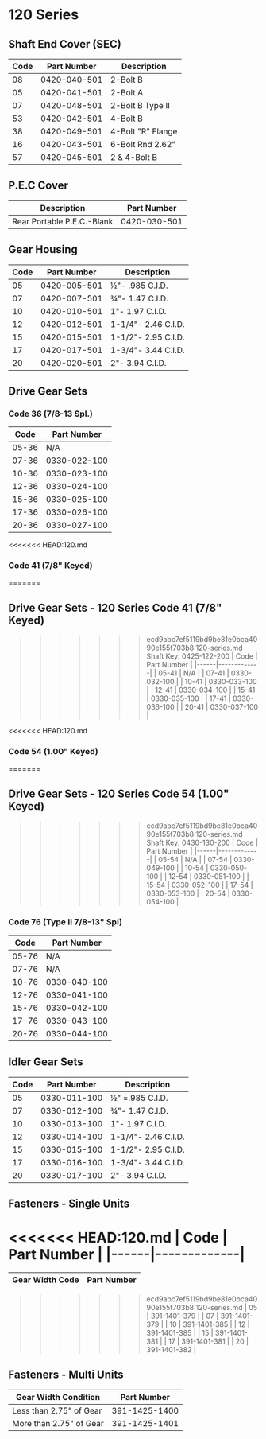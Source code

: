 # 120 Series

## Shaft End Cover (SEC)
| Code | Part Number | Description |
|------|-------------|-------------|
| 08 | 0420-040-501 | 2-Bolt B |
| 05 | 0420-041-501 | 2-Bolt A |
| 07 | 0420-048-501 | 2-Bolt B Type II |
| 53 | 0420-042-501 | 4-Bolt B |
| 38 | 0420-049-501 | 4-Bolt "R" Flange |
| 16 | 0420-043-501 | 6-Bolt Rnd 2.62" |
| 57 | 0420-045-501 | 2 & 4-Bolt B |

## P.E.C Cover
| Description | Part Number |
|-------------|-------------|
| Rear Portable P.E.C.-Blank | 0420-030-501 |

## Gear Housing
| Code | Part Number | Description |
|------|-------------|-------------|
| 05 | 0420-005-501 | ½"- .985 C.I.D. |
| 07 | 0420-007-501 | ¾"- 1.47 C.I.D. |
| 10 | 0420-010-501 | 1"- 1.97 C.I.D. |
| 12 | 0420-012-501 | 1-1/4"- 2.46 C.I.D. |
| 15 | 0420-015-501 | 1-1/2"- 2.95 C.I.D. |
| 17 | 0420-017-501 | 1-3/4"- 3.44 C.I.D. |
| 20 | 0420-020-501 | 2"- 3.94 C.I.D. |

## Drive Gear Sets

### Code 36 (7/8-13 Spl.)
| Code | Part Number |
|------|-------------|
| 05-36 | N/A |
| 07-36 | 0330-022-100 |
| 10-36 | 0330-023-100 |
| 12-36 | 0330-024-100 |
| 15-36 | 0330-025-100 |
| 17-36 | 0330-026-100 |
| 20-36 | 0330-027-100 |

<<<<<<< HEAD:120.md
### Code 41 (7/8" Keyed)
=======
## Drive Gear Sets - 120 Series Code 41 (7/8" Keyed)
>>>>>>> ecd9abc7ef5119bd9be81e0bca4090e155f703b8:120-series.md
Shaft Key: 0425-122-200
| Code | Part Number |
|------|-------------|
| 05-41 | N/A |
| 07-41 | 0330-032-100 |
| 10-41 | 0330-033-100 |
| 12-41 | 0330-034-100 |
| 15-41 | 0330-035-100 |
| 17-41 | 0330-036-100 |
| 20-41 | 0330-037-100 |

<<<<<<< HEAD:120.md
### Code 54 (1.00" Keyed)
=======
## Drive Gear Sets - 120 Series Code 54 (1.00" Keyed)
>>>>>>> ecd9abc7ef5119bd9be81e0bca4090e155f703b8:120-series.md
Shaft Key: 0430-130-200
| Code | Part Number |
|------|-------------|
| 05-54 | N/A |
| 07-54 | 0330-049-100 |
| 10-54 | 0330-050-100 |
| 12-54 | 0330-051-100 |
| 15-54 | 0330-052-100 |
| 17-54 | 0330-053-100 |
| 20-54 | 0330-054-100 |

### Code 76 (Type II 7/8-13" Spl)
| Code | Part Number |
|------|-------------|
| 05-76 | N/A |
| 07-76 | N/A |
| 10-76 | 0330-040-100 |
| 12-76 | 0330-041-100 |
| 15-76 | 0330-042-100 |
| 17-76 | 0330-043-100 |
| 20-76 | 0330-044-100 |

## Idler Gear Sets
| Code | Part Number | Description |
|------|-------------|-------------|
| 05 | 0330-011-100 | ½" =.985 C.I.D. |
| 07 | 0330-012-100 | ¾"- 1.47 C.I.D. |
| 10 | 0330-013-100 | 1"- 1.97 C.I.D. |
| 12 | 0330-014-100 | 1-1/4"- 2.46 C.I.D. |
| 15 | 0330-015-100 | 1-1/2"- 2.95 C.I.D. |
| 17 | 0330-016-100 | 1-3/4"- 3.44 C.I.D. |
| 20 | 0330-017-100 | 2"- 3.94 C.I.D. |

## Fasteners - Single Units
<<<<<<< HEAD:120.md
| Code | Part Number |
|------|-------------|
=======
| Gear Width Code | Part Number |
|-----------------|-------------|
>>>>>>> ecd9abc7ef5119bd9be81e0bca4090e155f703b8:120-series.md
| 05 | 391-1401-379 |
| 07 | 391-1401-379 |
| 10 | 391-1401-385 |
| 12 | 391-1401-385 |
| 15 | 391-1401-381 |
| 17 | 391-1401-381 |
| 20 | 391-1401-382 |

## Fasteners - Multi Units
| Gear Width Condition | Part Number |
|--------------------|-------------|
| Less than 2.75" of Gear | 391-1425-1400 |
| More than 2.75" of Gear | 391-1425-1401 |
